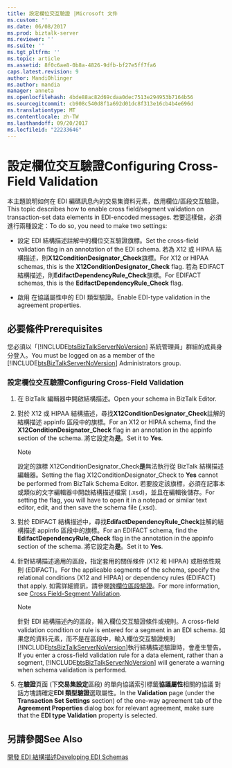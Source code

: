 ```yaml
---
title: 設定欄位交互驗證 |Microsoft 文件
ms.custom: ''
ms.date: 06/08/2017
ms.prod: biztalk-server
ms.reviewer: ''
ms.suite: ''
ms.tgt_pltfrm: ''
ms.topic: article
ms.assetid: 8f0c6ae8-0b8a-4826-9dfb-bf27e5ff7fa6
caps.latest.revision: 9
author: MandiOhlinger
ms.author: mandia
manager: anneta
ms.openlocfilehash: 4bde88ac82d69cdaa0dec7513e294953b7164b56
ms.sourcegitcommit: cb908c540d8f1a692d01dc8f313e16cb4b4e696d
ms.translationtype: MT
ms.contentlocale: zh-TW
ms.lasthandoff: 09/20/2017
ms.locfileid: "22233646"
---
```

# <a name="configuring-cross-field-validation"></a><span data-ttu-id="d5813-102">設定欄位交互驗證</span><span class="sxs-lookup"><span data-stu-id="d5813-102">Configuring Cross-Field Validation</span></span>
<span data-ttu-id="d5813-103">本主題說明如何在 EDI 編碼訊息內的交易集資料元素，啟用欄位/區段交互驗證。</span><span class="sxs-lookup"><span data-stu-id="d5813-103">This topic describes how to enable cross field/segment validation on transaction-set data elements in EDI-encoded messages.</span></span> <span data-ttu-id="d5813-104">若要這樣做，必須進行兩種設定：</span><span class="sxs-lookup"><span data-stu-id="d5813-104">To do so, you need to make two settings:</span></span>  
  
-   <span data-ttu-id="d5813-105">設定 EDI 結構描述註解中的欄位交互驗證旗標。</span><span class="sxs-lookup"><span data-stu-id="d5813-105">Set the cross-field validation flag in an annotation of the EDI schema.</span></span> <span data-ttu-id="d5813-106">若為 X12 或 HIPAA 結構描述，則**X12ConditionDesignator_Check**旗標。</span><span class="sxs-lookup"><span data-stu-id="d5813-106">For X12 or HIPAA schemas, this is the **X12ConditionDesignator_Check** flag.</span></span> <span data-ttu-id="d5813-107">若為 EDIFACT 結構描述，則**EdifactDependencyRule_Check**旗標。</span><span class="sxs-lookup"><span data-stu-id="d5813-107">For EDIFACT schemas, this is the **EdifactDependencyRule_Check** flag.</span></span>  
  
-   <span data-ttu-id="d5813-108">啟用 在協議屬性中的 EDI 類型驗證。</span><span class="sxs-lookup"><span data-stu-id="d5813-108">Enable EDI-type validation in the agreement properties.</span></span>  
  
## <a name="prerequisites"></a><span data-ttu-id="d5813-109">必要條件</span><span class="sxs-lookup"><span data-stu-id="d5813-109">Prerequisites</span></span>  
 <span data-ttu-id="d5813-110">您必須以「[!INCLUDE[btsBizTalkServerNoVersion](../includes/btsbiztalkservernoversion-md.md)] 系統管理員」群組的成員身分登入。</span><span class="sxs-lookup"><span data-stu-id="d5813-110">You must be logged on as a member of the [!INCLUDE[btsBizTalkServerNoVersion](../includes/btsbiztalkservernoversion-md.md)] Administrators group.</span></span>  
  
### <a name="configuring-cross-field-validation"></a><span data-ttu-id="d5813-111">設定欄位交互驗證</span><span class="sxs-lookup"><span data-stu-id="d5813-111">Configuring Cross-Field Validation</span></span>  
  
1.  <span data-ttu-id="d5813-112">在 BizTalk 編輯器中開啟結構描述。</span><span class="sxs-lookup"><span data-stu-id="d5813-112">Open your schema in BizTalk Editor.</span></span>  
  
2.  <span data-ttu-id="d5813-113">對於 X12 或 HIPAA 結構描述，尋找**X12ConditionDesignator_Check**註解的結構描述 appinfo 區段中的旗標。</span><span class="sxs-lookup"><span data-stu-id="d5813-113">For an X12 or HIPAA schema, find the **X12ConditionDesignator_Check** flag in an annotation in the appinfo section of the schema.</span></span> <span data-ttu-id="d5813-114">將它設定為**是**。</span><span class="sxs-lookup"><span data-stu-id="d5813-114">Set it to **Yes**.</span></span>  
  
    > [!NOTE]
    >  <span data-ttu-id="d5813-115">設定的旗標 X12ConditionDesignator_Check**是**無法執行從 BizTalk 結構描述編輯器。</span><span class="sxs-lookup"><span data-stu-id="d5813-115">Setting the flag X12ConditionDesignator_Check to **Yes** cannot be performed from BizTalk Schema Editor.</span></span> <span data-ttu-id="d5813-116">若要設定該旗標，必須在記事本或類似的文字編輯器中開啟結構描述檔案 (.xsd)，並且在編輯後儲存。</span><span class="sxs-lookup"><span data-stu-id="d5813-116">For setting the flag, you will have to open it in a notepad or similar text editor, edit, and then save the schema file (.xsd).</span></span>  
  
3.  <span data-ttu-id="d5813-117">對於 EDIFACT 結構描述中，尋找**EdifactDependencyRule_Check**註解的結構描述 appinfo 區段中的旗標。</span><span class="sxs-lookup"><span data-stu-id="d5813-117">For an EDIFACT schema, find the **EdifactDependencyRule_Check** flag in the annotation in the appinfo section of the schema.</span></span> <span data-ttu-id="d5813-118">將它設定為**是**。</span><span class="sxs-lookup"><span data-stu-id="d5813-118">Set it to **Yes**.</span></span>  
  
4.  <span data-ttu-id="d5813-119">針對結構描述適用的區段，指定套用的關係條件 (X12 和 HIPAA) 或相依性規則 (EDIFACT)。</span><span class="sxs-lookup"><span data-stu-id="d5813-119">For the applicable segments of the schema, specify the relational conditions (X12 and HIPAA) or dependency rules (EDIFACT) that apply.</span></span> <span data-ttu-id="d5813-120">如需詳細資訊，請參閱[跨欄位區段驗證](../core/cross-field-segment-validation.md)。</span><span class="sxs-lookup"><span data-stu-id="d5813-120">For more information, see [Cross Field-Segment Validation](../core/cross-field-segment-validation.md).</span></span>  
  
    > [!NOTE]
    >  <span data-ttu-id="d5813-121">針對 EDI 結構描述內的區段，輸入欄位交互驗證條件或規則。</span><span class="sxs-lookup"><span data-stu-id="d5813-121">A cross-field validation condition or rule is entered for a segment in an EDI schema.</span></span> <span data-ttu-id="d5813-122">如果您的資料元素，而不是在區段中，輸入欄位交互驗證規則[!INCLUDE[btsBizTalkServerNoVersion](../includes/btsbiztalkservernoversion-md.md)]執行結構描述驗證時，會產生警告。</span><span class="sxs-lookup"><span data-stu-id="d5813-122">If you enter a cross-field validation rule for a data element, rather than a segment, [!INCLUDE[btsBizTalkServerNoVersion](../includes/btsbiztalkservernoversion-md.md)] will generate a warning when schema validation is performed.</span></span>  
  
5.  <span data-ttu-id="d5813-123">在**驗證**頁面 (下**交易集設定**區段) 的單向協議索引標籤**協議屬性**相關的協議 對話方塊請確定**EDI 類型驗證**選取屬性。</span><span class="sxs-lookup"><span data-stu-id="d5813-123">In the **Validation** page (under the **Transaction Set Settings** section) of the one-way agreement tab of the **Agreement Properties** dialog box for relevant agreement, make sure that the **EDI type Validation** property is selected.</span></span>  
  
## <a name="see-also"></a><span data-ttu-id="d5813-124">另請參閱</span><span class="sxs-lookup"><span data-stu-id="d5813-124">See Also</span></span>  
 [<span data-ttu-id="d5813-125">開發 EDI 結構描述</span><span class="sxs-lookup"><span data-stu-id="d5813-125">Developing EDI Schemas</span></span>](../core/developing-edi-schemas.md)